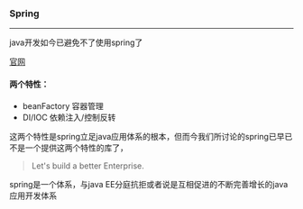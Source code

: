 ### Spring
----
java开发如今已避免不了使用spring了

[官网](spring.io)

#### 两个特性：
  -  beanFactory 容器管理
  -  DI/IOC 依赖注入/控制反转


   这两个特性是spring立足java应用体系的根本，但而今我们所讨论的spring已早已不是一个提供这两个特性的库了，
 > Let's build a better Enterprise.

spring是一个体系，与java EE分庭抗拒或者说是互相促进的不断完善增长的java应用开发体系